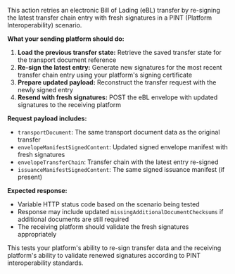 This action retries an electronic Bill of Lading (eBL) transfer by re-signing the latest transfer chain entry with fresh
signatures in a PINT (Platform Interoperability) scenario.

**What your sending platform should do:**

1. **Load the previous transfer state:** Retrieve the saved transfer state for the transport document reference
2. **Re-sign the latest entry:** Generate new signatures for the most recent transfer chain entry using your platform's
   signing certificate
3. **Prepare updated payload:** Reconstruct the transfer request with the newly signed entry
4. **Resend with fresh signatures:** POST the eBL envelope with updated signatures to the receiving platform

**Request payload includes:**

- `transportDocument`: The same transport document data as the original transfer
- `envelopeManifestSignedContent`: Updated signed envelope manifest with fresh signatures
- `envelopeTransferChain`: Transfer chain with the latest entry re-signed
- `issuanceManifestSignedContent`: The same signed issuance manifest (if present)

**Expected response:**

- Variable HTTP status code based on the scenario being tested
- Response may include updated `missingAdditionalDocumentChecksums` if additional documents are still required
- The receiving platform should validate the fresh signatures appropriately


This tests your platform's ability to re-sign transfer data and the receiving platform's ability to validate renewed
signatures according to PINT interoperability standards.